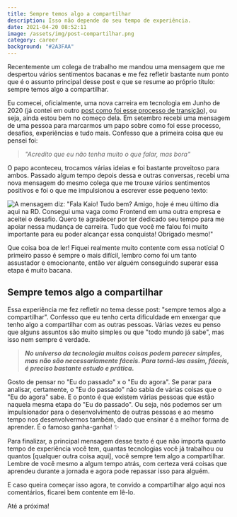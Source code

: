 ```yaml
---
title: Sempre temos algo a compartilhar
description: Isso não depende do seu tempo de experiência.
date: 2021-04-20 08:52:11
image: /assets/img/post-compartilhar.png
category: career
background: "#2A3FAA"
---
```

Recentemente um colega de trabalho me mandou uma mensagem que me despertou vários sentimentos bacanas e me fez refletir bastante num ponto que é o assunto principal desse post e que se resume ao próprio título: sempre temos algo a compartilhar.

Eu comecei, oficialmente, uma nova carreira em tecnologia em Junho de 2020 (já contei em outro [post como foi esse processo de transição](https://kaiofelipejs.dev/transicao-de-carreira-minha-jornada-ate-se-tornar-um-desenvolvedor-de-software/)), ou seja, ainda estou bem no começo dela. Em setembro recebi uma mensagem de uma pessoa para marcarmos um papo sobre como foi esse processo, desafios, experiências e tudo mais. Confesso que a primeira coisa que eu pensei foi:

> *"Acredito que eu não tenha muito o que falar, mas bora"*

O papo aconteceu, trocamos várias ideias e foi bastante proveitoso para ambos. Passado algum tempo depois dessa e outras conversas, recebi uma nova mensagem do mesmo colega que me trouxe vários sentimentos positivos e foi o que me impulsionou a escrever esse pequeno texto:

![A mensagem diz: "Fala Kaio! Tudo bem? Amigo, hoje é meu último dia aqui na RD. Consegui uma vaga como Frontend em uma outra empresa e aceitei o desafio. Quero te agradecer por ter dedicado seu tempo para me apoiar nessa mudança de carreira. Tudo que você me falou foi muito importante para eu poder alcançar essa conquista! Obrigado mesmo!"](/assets/img/print.png "Screenshot da mensagem recebida")

Que coisa boa de ler! Fiquei realmente muito contente com essa notícia! O primeiro passo é sempre o mais difícil, lembro como foi um tanto assustador e emocionante, então ver alguém conseguindo superar essa etapa é muito bacana.

## Sempre temos algo a compartilhar

Essa experiência me fez refletir no tema desse post: "sempre temos algo a compartilhar". Confesso que eu tenho certa dificuldade em enxergar que tenho algo a compartilhar com as outras pessoas. Várias vezes eu penso que alguns assuntos são muito simples ou que "todo mundo já sabe", mas isso nem sempre é verdade.

> ***No universo da tecnologia muitas coisas podem parecer simples, mas não são necessariamente fáceis. Para torná-las assim, fáceis, é preciso bastante estudo e prática.***

Gosto de pensar no "Eu do passado" x o "Eu do agora". Se parar para analisar, certamente, o "Eu do passado" não sabia de várias coisas que o "Eu do agora" sabe. E o ponto é que existem várias pessoas que estão naquela mesma etapa do "Eu do passado". Ou seja, nós podemos ser um impulsionador para o desenvolvimento de outras pessoas e ao mesmo tempo nos desenvolvermos também, dado que ensinar é a melhor forma de aprender. É o famoso ganha-ganha! ✨

Para finalizar, a principal mensagem desse texto é que não importa quanto tempo de experiência você tem, quantas tecnologias você já trabalhou ou quantos \[qualquer outra coisa aqui], você sempre tem algo a compartilhar. Lembre de você mesmo a algum tempo atrás, com certeza verá coisas que aprendeu durante a jornada e agora pode repassar isso para alguém.

E caso queira começar isso agora, te convido a compartilhar algo aqui nos comentários, ficarei bem contente em lê-lo.

Até a próxima!